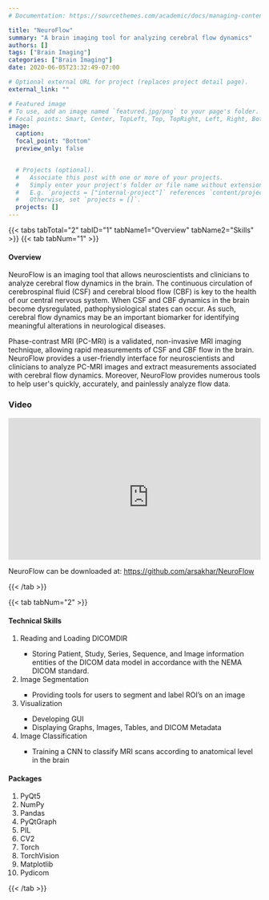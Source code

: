 ```yaml
---
# Documentation: https://sourcethemes.com/academic/docs/managing-content/

title: "NeuroFlow"
summary: "A brain imaging tool for analyzing cerebral flow dynamics"
authors: []
tags: ["Brain Imaging"]
categories: ["Brain Imaging"]
date: 2020-06-05T23:32:49-07:00

# Optional external URL for project (replaces project detail page).
external_link: ""

# Featured image
# To use, add an image named `featured.jpg/png` to your page's folder.
# Focal points: Smart, Center, TopLeft, Top, TopRight, Left, Right, BottomLeft, Bottom, BottomRight.
image:
  caption:
  focal_point: "Bottom"
  preview_only: false


  # Projects (optional).
  #   Associate this post with one or more of your projects.
  #   Simply enter your project's folder or file name without extension.
  #   E.g. `projects = ["internal-project"]` references `content/project/deep-learning/index.md`.
  #   Otherwise, set `projects = []`.
  projects: []
---
```


{{< tabs tabTotal="2" tabID="1" tabName1="Overview" tabName2="Skills" >}}
{{< tab tabNum="1" >}}
#### Overview
NeuroFlow is an imaging tool that allows neuroscientists and clinicians to analyze cerebral flow dynamics in the brain. The continuous circulation of cerebrospinal fluid (CSF) and cerebral blood flow (CBF) is key to the health of our central nervous system. When CSF and CBF dynamics in the brain become dysregulated, pathophysiological states can occur. As such, cerebral flow dynamics may be an important biomarker for identifying meaningful alterations in neurological diseases.

Phase-contrast MRI (PC-MRI) is a validated, non-invasive MRI imaging technique, allowing rapid measurements of CSF and CBF flow in the brain. NeuroFlow provides a user-friendly interface for neuroscientists and clinicians to analyze PC-MRI images and extract measurements associated with cerebral flow dynamics. Moreover, NeuroFlow provides numerous tools to help user's quickly, accurately, and painlessly analyze flow data.

### Video
<div style="position: relative; padding-bottom: 56.25%; height: 0; overflow: hidden;">
  <iframe width="560" height="315" src="https://www.youtube.com/embed/VVsJvCKQgo0" frameborder="0" allow="accelerometer; autoplay; clipboard-write; encrypted-media; gyroscope; picture-in-picture" allowfullscreen></iframe>
</div>

NeuroFlow can be downloaded at: https://github.com/arsakhar/NeuroFlow

{{< /tab >}}


{{< tab tabNum="2" >}}
#### Technical Skills

<ol>
  <li>Reading and Loading DICOMDIR</li>
    <ul style="list-style-type:square;">
      <li>Storing Patient, Study, Series, Sequence, and Image information entities of the DICOM data model in accordance with the NEMA DICOM standard.</li>
    </ul>
  <li>Image Segmentation</li>
    <ul style="list-style-type:square;">
      <li>Providing tools for users to segment and label ROI’s on an image</li>
    </ul>
  <li>Visualization</li>
    <ul style="list-style-type:square;">
      <li>Developing GUI</li>
      <li>Displaying Graphs, Images, Tables, and DICOM Metadata</li>
    </ul>
  <li>Image Classification</li>
    <ul style="list-style-type:square;">
      <li>Training a CNN to classify MRI scans according to anatomical level in the brain</li>
    </ul>
</ol>

#### Packages
<ol>
  <li>PyQt5</li>
  <li>NumPy</li>
  <li>Pandas</li>
  <li>PyQtGraph</li>
  <li>PIL</li>
  <li>CV2</li>
  <li>Torch</li>
  <li>TorchVision</li>
  <li>Matplotlib</li>
  <li>Pydicom</li>
</ol>

{{< /tab >}}
